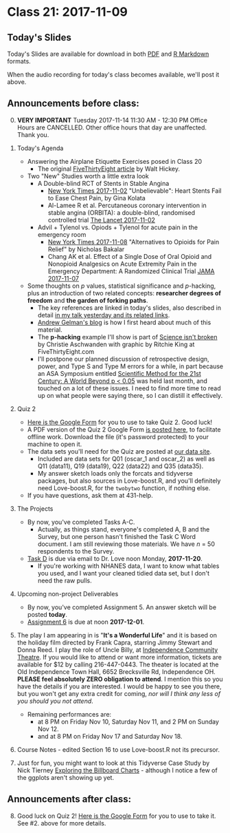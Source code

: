 # Class 21: 2017-11-09

## Today's Slides

Today's Slides are available for download in both [PDF](https://github.com/THOMASELOVE/431slides/blob/master/class_21/431_2017_class-21-slides.pdf) and [R Markdown](https://github.com/THOMASELOVE/431slides/blob/master/class_21/431_2017_class-21-slides.Rmd) formats. 

When the audio recording for today's class becomes available, we'll post it above.

## Announcements before class:

0. **VERY IMPORTANT** Tuesday 2017-11-14 11:30 AM - 12:30 PM Office Hours are CANCELLED. Other office hours that day are unaffected. Thank you.

1. Today's Agenda
    - Answering the Airplane Etiquette Exercises posed in Class 20
        - The original [FiveThirtyEight article](https://fivethirtyeight.com/features/airplane-etiquette-recline-seat/) by Walt Hickey.
    - Two "New" Studies worth a little extra look
        - A Double-blind RCT of Stents in Stable Angina
            - [New York Times 2017-11-02](https://www.nytimes.com/2017/11/02/health/heart-disease-stents.html?smprod=nytcore-ipad&smid=nytcore-ipad-share&_r=0) "Unbelievable": Heart Stents Fail to Ease Chest Pain, by Gina Kolata
            - Al-Lamee R et al. Percutaneous coronary intervention in stable angina (ORBITA): a double-blind, randomised controlled trial [The Lancet 2017-11-02](http://www.thelancet.com/journals/lancet/article/PIIS0140-6736(17)32714-9/fulltext?elsca1=tlxpr) 
        - Advil + Tylenol vs. Opiods + Tylenol for acute pain in the emergency room
            - [New York Times 2017-11-08](https://nyti.ms/2hUIj4O) "Alternatives to Opioids for Pain Relief" by Nicholas Bakalar
            - Chang AK et al. Effect of a Single Dose of Oral Opioid and Nonopioid Analgesics on Acute Extremity Pain in the Emergency Department: A Randomized Clinical Trial [JAMA 2017-11-07](https://jamanetwork.com/journals/jama/article-abstract/2661581)
    - Some thoughts on *p* values, statistical significance and *p*-hacking, plus an introduction of two related concepts: **researcher degrees of freedom** and **the garden of forking paths**.
        - The key references are linked in today's slides, also described in detail [in my talk yesterday and its related links](https://github.com/THOMASELOVE/RCR2017).
        - [Andrew Gelman's blog](http://andrewgelman.com/) is how I first heard about much of this material.
        - The **p-hacking** example I'll show is part of [Science isn't broken](https://fivethirtyeight.com/features/science-isnt-broken/#part1) by Christie Aschwanden with graphic by Ritchie King at FiveThirtyEight.com
        - I'll postpone our planned discussion of retrospective design, power, and Type S and Type M errors for a while, in part because an ASA Symposium entitled [Scientific Method for the 21st Century: A World Beyond p < 0.05](https://ww2.amstat.org/meetings/ssi/2017/onlineprogram/Program.cfm) was held last month, and touched on a lot of these issues. I need to find more time to read up on what people were saying there, so I can distill it effectively.

2. Quiz 2
    - [Here is the Google Form](https://goo.gl/forms/b9kGFNcLoAlMEbgg1) for you to use to take Quiz 2. Good luck!
    - A PDF version of the Quiz 2 Google Form [is posted here](https://github.com/THOMASELOVE/431slides/blob/master/class_21/431-quiz2-printed-from-google-form-pw-2017.pdf), to facilitate offline work. Download the file (it's password protected) to your machine to open it.
    - The data sets you'll need for the Quiz are posted at [our data site](https://github.com/thomaselove/431data).
        - Included are data sets for Q01 (oscar_1 and oscar_2) as well as Q11 (data11), Q19 (data19), Q22 (data22) and Q35 (data35).
        - My answer sketch loads only the forcats and tidyverse packages, but also sources in Love-boost.R, and you'll definitely need Love-boost.R, for the `twobytwo` function, if nothing else.
    - If you have questions, ask them at 431-help.

3. The Projects
     - By now, you've completed Tasks A-C.
        - Actually, as things stand, everyone's completed A, B and the Survey, but one person hasn't finished the Task C Word document. I am still reviewing those materials. We have *n* = 50 respondents to the Survey.
     - [Task D](https://github.com/THOMASELOVE/431project/tree/master/TaskD) is due via email to Dr. Love noon Monday, **2017-11-20**.
        - If you're working with NHANES data, I want to know what tables you used, and I want your cleaned tidied data set, but I don't need the raw pulls.

4. Upcoming non-project Deliverables
    - By now, you've completed Assignment 5. An answer sketch will be posted **today**.
    - [Assignment 6](https://github.com/THOMASELOVE/431homework/blob/master/431-2017_assignment-6.md) is due at noon **2017-12-01**.

5. The play I am appearing in is "**It's a Wonderful Life**" and it is based on the holiday film directed by Frank Capra, starring Jimmy Stewart and Donna Reed. I play the role of Uncle Billy, at [Independence Community Theatre](http://www.independencetheatre.org/). If you would like to attend or want more information, tickets are available for $12 by calling 216-447-0443. The theater is located at the Old Independence Town Hall, 6652 Brecksville Rd, Independence OH. **PLEASE feel absolutely ZERO obligation to attend**. I mention this so you have the details if you are interested. I would be happy to see you there, but you won't get any extra credit for coming, *nor will I think any less of you should you not attend*.
    - Remaining performances are:
        - at 8 PM on Friday Nov 10, Saturday Nov 11, and 2 PM on Sunday Nov 12.
        - and at 8 PM on Friday Nov 17 and Saturday Nov 18.

6. Course Notes - edited Section 16 to use Love-boost.R not its precursor.

7. Just for fun, you might want to look at this Tidyverse Case Study by Nick Tierney [Exploring the Billboard Charts](http://www.njtierney.com/post/2017/11/07/tidyverse-billboard/) - although I notice a few of the ggplots aren't showing up yet.

## Announcements after class:

8. Good luck on Quiz 2! [Here is the Google Form](https://goo.gl/forms/b9kGFNcLoAlMEbgg1) for you to use to take it. See #2. above for more details.
